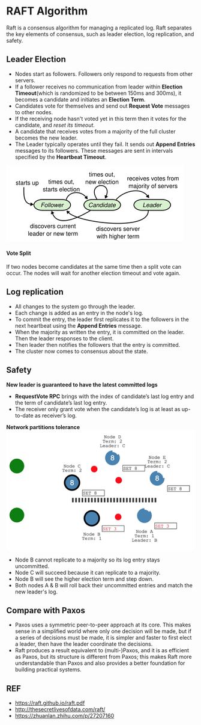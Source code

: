 # RAFT Algorithm

Raft is a consensus algorithm for managing a replicated log. Raft separates the key elements of 
consensus, such as leader election, log replication, and safety.

## Leader Election
* Nodes start as followers. Followers only respond to requests from other servers. 
* If a follower receives no communication from leader within **Election Timeout**(which is 
randomized to be between 150ms and 300ms), it becomes a candidate and initiates an **Election 
Term**. 
* Candidates vote for themselves and send out **Request Vote** messages to other nodes.
* If the receiving node hasn't voted yet in this term then it votes for the candidate, and *reset 
its timeout*.
* A candidate that receives votes from a majority of the full cluster becomes the new leader. 
* The Leader typically operates until they fail. It sends out **Append Entries** messages to its 
followers. These messages are sent in intervals specified by the **Heartbeat Timeout**.

![states](img/raft_state.jpg)

#### Vote Split
If two nodes become candidates at the same time then a split vote can occur. The nodes will wait 
for another election timeout and vote again.


## Log replication
* All changes to the system go through the leader.
* Each change is added as an entry in the node's log.
* To commit the entry, the leader first replicates it to the followers in the next heartbeat 
using the **Append Entries** message.
* When the majority as written the entry, it is committed on the leader. Then the leader 
responses to the client.
* Then leader then notifies the followers that the entry is committed.
* The cluster now comes to consensus about the state.

## Safety
**New leader is guaranteed to have the latest committed logs**
* **RequestVote RPC** brings with the index of candidate’s last log entry and the term of 
candidate’s last log entry.
* The receiver only grant vote when the candidate’s log is at least as up-to-date as receiver’s log.

**Network partitions tolerance**
![network_split](img/network_split.jpeg)
* Node B cannot replicate to a majority so its log entry stays uncommitted.
* Node C will succeed because it can replicate to a majority.
* Node B will see the higher election term and step down.
* Both nodes A & B will roll back their uncommitted entries and match the new leader's log.

## Compare with Paxos
* Paxos uses a symmetric peer-to-peer approach at its core. This makes sense in a simplified world 
where only one decision will be made, but if a series of decisions must be made, it is simpler 
and faster to first elect a leader, then have the leader coordinate the decisions.
* Raft produces a result equivalent to (multi-)Paxos, and it is as efficient as Paxos, but its 
structure is different from Paxos; this makes Raft more understandable than Paxos and also provides a better foundation for building practical systems. 

## REF
* https://raft.github.io/raft.pdf
* http://thesecretlivesofdata.com/raft/
* https://zhuanlan.zhihu.com/p/27207160